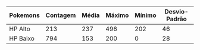 Pokemons| Contagem | Média | Máximo | Mínimo | Desvio-Padrão|
|----|----|----|----|-----|------|
HP Alto| 213 | 237 | 496 | 202 | 46 |
HP Baixo| 794 | 153 | 200 | 0 | 28 |